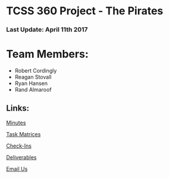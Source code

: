 # TCSS 360 Project - The Pirates

### Last Update: April 11th 2017

# Team Members:
- Robert Cordingly
- Reagan Stovall
- Ryan Hansen
- Rand Almaroof

## Links:

[Minutes](https://github.com/John-Stovall/ThePirates/blob/master/Minutes)

[Task Matrices](#)

[Check-Ins](#)

[Deliverables](#)

[Email Us](mailto:robertcordingly@gmail.com,r.cordingly@comcast.net,reaganstovall@gmail.com)
